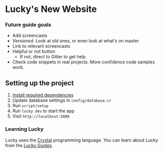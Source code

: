 # Lucky's New Website

### Future guide goals

* Add screencasts
* *Versioned*. Look at old ones, or even look at what's on master
* Link to relevant screencasts
* Helpful or not button
  * If not, direct to Gitter to get help
* Check code snippets in real projects. More confidence code samples work.

## Setting up the project

1. [Install required dependencies](https://luckyframework.org/guides/getting-started/installing#install-required-dependencies)
1. Update database settings in `config/database.cr`
1. Run `script/setup`
1. Run `lucky dev` to start the app
1. Visit `http://localhost:5000`

### Learning Lucky

Lucky uses the [Crystal](https://crystal-lang.org) programming language. You can learn about Lucky from the [Lucky Guides](http://luckyframework.org/guides).
